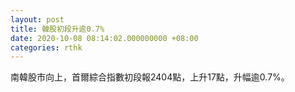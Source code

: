 ```yaml
---
layout: post
title: 韓股初段升逾0.7%
date: 2020-10-08 08:14:02.000000000 +08:00
categories: rthk
---
```


南韓股市向上，首爾綜合指數初段報2404點，上升17點，升幅逾0.7%。
